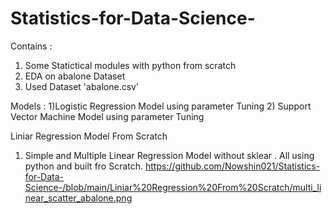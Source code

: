 # Statistics-for-Data-Science-

Contains :
1) Some Statictical modules with python from scratch 
2) EDA on abalone Dataset
3) Used Dataset 'abalone.csv'


Models :
1)Logistic Regression Model using parameter Tuning
2) Support Vector Machine Model using parameter Tuning

Liniar Regression Model From Scratch
1) Simple and Multiple Linear Regression Model without sklear . All using python and built fro Scratch.
https://github.com/Nowshin021/Statistics-for-Data-Science-/blob/main/Liniar%20Regression%20From%20Scratch/multi_linear_scatter_abalone.png
